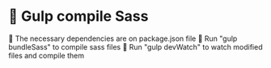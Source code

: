 # :file_folder: Gulp compile Sass

:pushpin: The necessary dependencies are on package.json file
:pushpin: Run "gulp bundleSass" to compile sass files
:pushpin: Run "gulp devWatch" to watch modified files and compile them